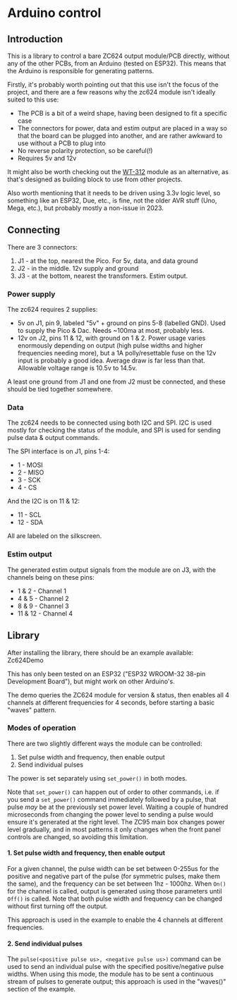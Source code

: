 # Arduino control

## Introduction
This is a library to control a bare ZC624 output module/PCB directly, without any of the other PCBs, from an Arduino (tested on ESP32). This means that the Arduino is responsible for generating patterns.

Firstly, it's probably worth pointing out that this use isn't the focus of the project, and there are a few reasons why the zc624 module isn't ideally suited to this use:
* The PCB is a bit of a weird shape, having been designed to fit a specific case
* The connectors for power, data and estim output are placed in a way so that the board can be plugged into another, and are rather awkward to use without a PCB to plug into
* No reverse polarity protection, so be careful(!)
* Requires 5v and 12v

It might also be worth checking out the [WT-312](https://github.com/WendyTeslaburger/WT-312) module as an alternative, as that's designed as building block to use from other projects.

Also worth mentioning that it needs to be driven using 3.3v logic level, so something like an ESP32, Due, etc., is fine, not the older AVR stuff (Uno, Mega, etc.), but probably mostly a non-issue in 2023.

## Connecting

There are 3 connectors:
1. J1 - at the top, nearest the Pico. For 5v, data, and data ground
2. J2 - in the middle. 12v supply and ground
3. J3 - at the bottom, nearest the transformers. Estim output.

### Power supply
The zc624 requires 2 supplies:
- 5v on J1, pin 9, labeled "5v" + ground on pins 5-8 (labelled GND). Used to supply the Pico & Dac. Needs ~100ma at most, probably less.
- 12v on J2, pins 11 & 12, with ground on 1 & 2. Power usage varies enormously depending on output (high pulse widths and higher frequencies needing more), but a 1A polly/resettable fuse on the 12v input is probably a good idea. Average draw is far less than that. Allowable voltage range is 10.5v to 14.5v.

A least one ground from J1 and one from J2 must be connected, and these should be tied together somewhere.

### Data
The zc624 needs to be connected using both I2C and SPI. I2C is used mostly for checking the status of the module, and SPI is used for sending pulse data & output commands.

The SPI interface is on J1, pins 1-4:
* 1 - MOSI
* 2 - MISO
* 3 - SCK
* 4 - CS

And the I2C is on 11 & 12:
* 11 - SCL
* 12 - SDA

All are labeled on the silkscreen.

### Estim output
The generated estim output signals from the module are on J3, with the channels being on these pins:
*  1 &  2 - Channel 1
*  4 &  5 - Channel 2
*  8 &  9 - Channel 3
* 11 & 12 - Channel 4

## Library

After installing the library, there should be an example available: Zc624Demo

This has only been tested on an ESP32 ("ESP32 WROOM-32 38-pin Development Board"), but might work on other Arduino's. 

The demo queries the ZC624 module for version & status, then enables all 4 channels at different frequencies for 4 seconds, before starting a basic "waves" pattern. 

### Modes of operation
There are two slightly different ways the module can be controlled:
1. Set pulse width and frequency, then enable output
2. Send individual pulses

The power is set separately using `set_power()` in both modes. 

Note that `set_power()` can happen out of order to other commands, i.e. if you send a `set_power()` command immediately followed by a pulse, that pulse _may_ be at the previously set power level. Waiting a couple of hundred microseconds from changing the power level to sending a pulse would ensure it's generated at the right level. 
The ZC95 main box changes power level gradually, and in most patterns it only changes when the front panel controls are changed, so avoiding this limitation.

#### 1. Set pulse width and frequency, then enable output
For a given channel, the pulse width can be set between 0-255us for the positive and negative part of the pulse (for symmetric pulses, make them the same), and the frequency can be set between 1hz - 1000hz.
When `On()` for the channel is called, output is generated using those parameters until `Off()` is called. Note that both pulse width and frequency can be changed without first turning off the output.

This approach is used in the example to enable the 4 channels at different frequencies. 

#### 2. Send individual pulses
The `pulse(<positive pulse us>, <negative pulse us>)` command can be used to send an individual pulse with the specified positive/negative pulse widths. When using this mode, the module has to be sent a continuous stream of pulses to generate output; this approach is used in the "waves()" section of the example. 
